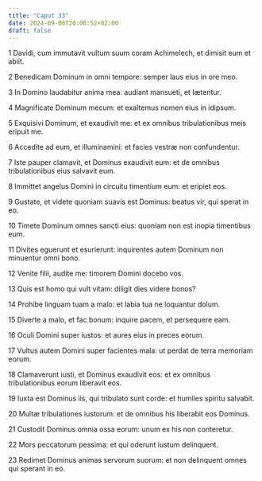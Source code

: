 ```yaml
---
title: "Caput 33"
date: 2024-09-06T20:00:52+02:00
draft: false
---
```



1 Davidi, cum immutavit vultum suum coram Achimelech, et dimisit eum et abiit.

2 Benedicam Dominum in omni tempore: semper laus eius in ore meo.

3 In Domino laudabitur anima mea: audiant mansueti, et lætentur.

4 Magnificate Dominum mecum: et exaltemus nomen eius in idipsum.

5 Exquisivi Dominum, et exaudivit me: et ex omnibus tribulationibus meis eripuit me.

6 Accedite ad eum, et illuminamini: et facies vestræ non confundentur.

7 Iste pauper clamavit, et Dominus exaudivit eum: et de omnibus tribulationibus eius salvavit eum.

8 Immittet angelus Domini in circuitu timentium eum: et eripiet eos.

9 Gustate, et videte quoniam suavis est Dominus: beatus vir, qui sperat in eo.

10 Timete Dominum omnes sancti eius: quoniam non est inopia timentibus eum.

11 Divites eguerunt et esurierunt: inquirentes autem Dominum non minuentur omni bono.

12 Venite filii, audite me: timorem Domini docebo vos.

13 Quis est homo qui vult vitam: diligit dies videre bonos?

14 Prohibe linguam tuam a malo: et labia tua ne loquantur dolum.

15 Diverte a malo, et fac bonum: inquire pacem, et persequere eam.

16 Oculi Domini super iustos: et aures eius in preces eorum.

17 Vultus autem Domini super facientes mala: ut perdat de terra memoriam eorum.

18 Clamaverunt iusti, et Dominus exaudivit eos: et ex omnibus tribulationibus eorum liberavit eos.

19 Iuxta est Dominus iis, qui tribulato sunt corde: et humiles spiritu salvabit.

20 Multæ tribulationes iustorum: et de omnibus his liberabit eos Dominus.

21 Custodit Dominus omnia ossa eorum: unum ex his non conteretur.

22 Mors peccatorum pessima: et qui oderunt iustum delinquent.

23 Redimet Dominus animas servorum suorum: et non delinquent omnes qui sperant in eo.

